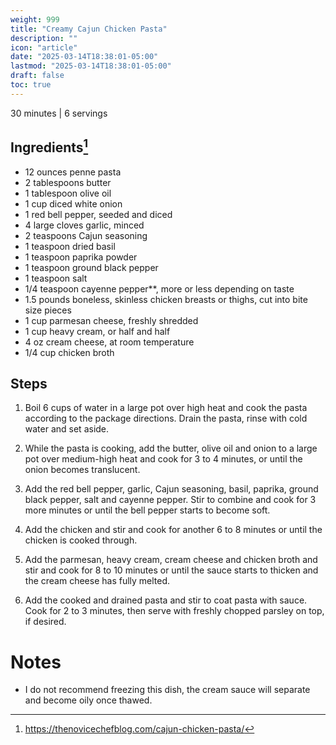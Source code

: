```yaml
---
weight: 999
title: "Creamy Cajun Chicken Pasta"
description: ""
icon: "article"
date: "2025-03-14T18:38:01-05:00"
lastmod: "2025-03-14T18:38:01-05:00"
draft: false
toc: true
---
```



30 minutes | 6 servings

## Ingredients[^1]

- 12 ounces penne pasta
- 2 tablespoons butter
- 1 tablespoon olive oil
- 1 cup diced white onion
- 1 red bell pepper, seeded and diced
- 4 large cloves garlic, minced
- 2 teaspoons Cajun seasoning
- 1 teaspoon dried basil
- 1 teaspoon paprika powder
- 1 teaspoon ground black pepper
- 1 teaspoon salt
- 1/4 teaspoon cayenne pepper**, more or less depending on taste
- 1.5 pounds boneless, skinless chicken breasts or thighs, cut into bite size pieces
- 1 cup parmesan cheese, freshly shredded
- 1 cup heavy cream, or half and half
- 4 oz cream cheese, at room temperature
- 1/4 cup chicken broth

## Steps

1. Boil 6 cups of water in a large pot over high heat and cook the pasta according to the package directions. Drain the pasta, rinse with cold water and set aside.

1. While the pasta is cooking, add the butter, olive oil and onion to a large pot over medium-high heat and cook for 3 to 4 minutes, or until the onion becomes translucent.

1. Add the red bell pepper, garlic, Cajun seasoning, basil, paprika, ground black pepper, salt and cayenne pepper. Stir to combine and cook for 3 more minutes or until the bell pepper starts to become soft.

1. Add the chicken and stir and cook for another 6 to 8 minutes or until the chicken is cooked through.

1. Add the parmesan, heavy cream, cream cheese and chicken broth and stir and cook for 8 to 10 minutes or until the sauce starts to thicken and the cream cheese has fully melted.

1. Add the cooked and drained pasta and stir to coat pasta with sauce. Cook for 2 to 3 minutes, then serve with freshly chopped parsley on top, if desired.

# Notes

- I do not recommend freezing this dish, the cream sauce will separate and become oily once thawed.

[^1]: https://thenovicechefblog.com/cajun-chicken-pasta/
